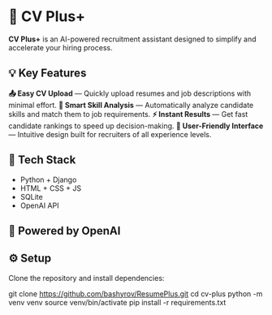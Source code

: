 # 📄 СV Plus+

**CV Plus+** is an AI-powered recruitment assistant designed to simplify and accelerate your hiring process.

## 💡 Key Features

**📤 Easy CV Upload** — Quickly upload resumes and job descriptions with minimal effort.
**🧠 Smart Skill Analysis** — Automatically analyze candidate skills and match them to job requirements.
**⚡ Instant Results** — Get fast candidate rankings to speed up decision-making.
**🎨 User-Friendly Interface** — Intuitive design built for recruiters of all experience levels.

## 🚀 Tech Stack

- Python + Django
- HTML + CSS + JS 
- SQLite
- OpenAI API

## 🤖 Powered by OpenAI
  
## ⚙️ Setup

Clone the repository and install dependencies:

git clone https://github.com/bashyrov/ResumePlus.git
cd cv-plus
python -m venv venv
source venv/bin/activate
pip install -r requirements.txt
